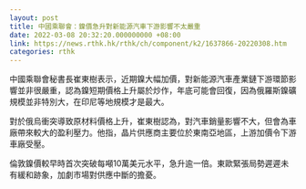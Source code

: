 ```yaml
---
layout: post
title: 中國乘聯會：鎳價急升對新能源汽車下游影響不太嚴重
date: 2022-03-08 20:32:20.000000000 +08:00
link: https://news.rthk.hk/rthk/ch/component/k2/1637866-20220308.htm
categories: rthk
---
```


中國乘聯會秘書長崔東樹表示，近期鎳大幅加價，對新能源汽車產業鏈下游環節影響並非很嚴重，認為鎳短期價格上升屬於炒作，年底可能會回復，因為俄羅斯鎳礦規模並非特別大，在印尼等地規模才是最大。

對於俄烏衝突導致原材料價格上升，崔東樹認為，對汽車銷量影響不大，但會為車廠帶來較大的盈利壓力。他指，晶片供應商主要位於東南亞地區，上游加價令下游車廠受壓。

倫敦鎳價較早時首次突破每噸10萬美元水平，急升逾一倍。東歐緊張局勢遲遲未有緩和跡象，加劇市場對供應中斷的擔憂。
